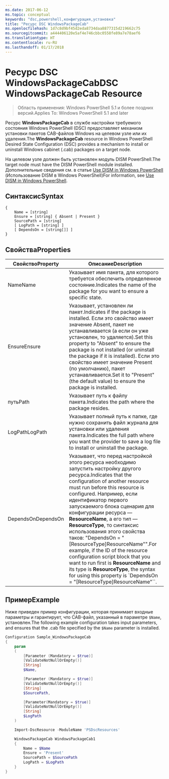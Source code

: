 ```yaml
---
ms.date: 2017-06-12
ms.topic: conceptual
keywords: "dsc,powershell,конфигурация,установка"
title: "Ресурс DSC WindowsPackageCab"
ms.openlocfilehash: 1d7c8d9bf45d2eda8734daa8877315d219662c75
ms.sourcegitcommit: a444406120e5af4e746cbbc0558fe89a7e78aef6
ms.translationtype: HT
ms.contentlocale: ru-RU
ms.lasthandoff: 01/17/2018
---
```

# <a name="dsc-windowspackagecab-resource"></a><span data-ttu-id="6568b-103">Ресурс DSC WindowsPackageCab</span><span class="sxs-lookup"><span data-stu-id="6568b-103">DSC WindowsPackageCab Resource</span></span>

> <span data-ttu-id="6568b-104">Область применения: Windows PowerShell 5.1 и более поздних версий.</span><span class="sxs-lookup"><span data-stu-id="6568b-104">Applies To: Windows PowerShell 5.1 and later</span></span>

<span data-ttu-id="6568b-105">Ресурс **WindowsPackageCab** в службе настройки требуемого состояния Windows PowerShell (DSC) предоставляет механизм установки пакетов CAB-файлов Windows на целевом узле или их удаления.</span><span class="sxs-lookup"><span data-stu-id="6568b-105">The **WindowsPackageCab** resource in Windows PowerShell Desired State Configuration (DSC) provides a mechanism to install or uninstall Windows cabinet (.cab) packages on a target node.</span></span>

<span data-ttu-id="6568b-106">На целевом узле должен быть установлен модуль DISM PowerShell.</span><span class="sxs-lookup"><span data-stu-id="6568b-106">The target node must have the DISM PowerShell module installed.</span></span> <span data-ttu-id="6568b-107">Дополнительные сведения см. в статье [Use DISM in Windows PowerShell](https://msdn.microsoft.com/en-us/windows/hardware/commercialize/manufacture/desktop/use-dism-in-windows-powershell-s14) (Использование DISM в Windows PowerShell)</span><span class="sxs-lookup"><span data-stu-id="6568b-107">For information, see [Use DISM in Windows PowerShell](https://msdn.microsoft.com/en-us/windows/hardware/commercialize/manufacture/desktop/use-dism-in-windows-powershell-s14).</span></span> 


## <a name="syntax"></a><span data-ttu-id="6568b-108">Синтаксис</span><span class="sxs-lookup"><span data-stu-id="6568b-108">Syntax</span></span>

```
{
    Name = [string]
    Ensure = [string] { Absent | Present }
    SourcePath = [string]
    [ LogPath = [string] ]
    [ DependsOn = [string[]] ]
}
```

## <a name="properties"></a><span data-ttu-id="6568b-109">Свойства</span><span class="sxs-lookup"><span data-stu-id="6568b-109">Properties</span></span>

|  <span data-ttu-id="6568b-110">Свойство</span><span class="sxs-lookup"><span data-stu-id="6568b-110">Property</span></span>  |  <span data-ttu-id="6568b-111">Описание</span><span class="sxs-lookup"><span data-stu-id="6568b-111">Description</span></span>   | 
|---|---| 
| <span data-ttu-id="6568b-112">Name</span><span class="sxs-lookup"><span data-stu-id="6568b-112">Name</span></span>| <span data-ttu-id="6568b-113">Указывает имя пакета, для которого требуется обеспечить определенное состояние.</span><span class="sxs-lookup"><span data-stu-id="6568b-113">Indicates the name of the package for you want to ensure a specific state.</span></span>| 
| <span data-ttu-id="6568b-114">Ensure</span><span class="sxs-lookup"><span data-stu-id="6568b-114">Ensure</span></span>| <span data-ttu-id="6568b-115">Указывает, установлен ли пакет.</span><span class="sxs-lookup"><span data-stu-id="6568b-115">Indicates if the package is installed.</span></span> <span data-ttu-id="6568b-116">Если это свойство имеет значение Absent, пакет не устанавливается (а если он уже установлен, то удаляется).</span><span class="sxs-lookup"><span data-stu-id="6568b-116">Set this property to "Absent" to ensure the package is not installed (or uninstall the package if it is installed).</span></span> <span data-ttu-id="6568b-117">Если это свойство имеет значение Present (по умолчанию), пакет устанавливается.</span><span class="sxs-lookup"><span data-stu-id="6568b-117">Set it to "Present" (the default value) to ensure the package is installed.</span></span>|
| <span data-ttu-id="6568b-118">путь</span><span class="sxs-lookup"><span data-stu-id="6568b-118">Path</span></span>| <span data-ttu-id="6568b-119">Указывает путь к файлу пакета.</span><span class="sxs-lookup"><span data-stu-id="6568b-119">Indicates the path where the package resides.</span></span>| 
| <span data-ttu-id="6568b-120">LogPath</span><span class="sxs-lookup"><span data-stu-id="6568b-120">LogPath</span></span>| <span data-ttu-id="6568b-121">Указывает полный путь к папке, где нужно сохранить файл журнала для установки или удаления пакета.</span><span class="sxs-lookup"><span data-stu-id="6568b-121">Indicates the full path where you want the provider to save a log file to install or uninstall the package.</span></span>| 
| <span data-ttu-id="6568b-122">DependsOn</span><span class="sxs-lookup"><span data-stu-id="6568b-122">DependsOn</span></span> | <span data-ttu-id="6568b-123">Указывает, что перед настройкой этого ресурса необходимо запустить настройку другого ресурса.</span><span class="sxs-lookup"><span data-stu-id="6568b-123">Indicates that the configuration of another resource must run before this resource is configured.</span></span> <span data-ttu-id="6568b-124">Например, если идентификатор первого запускаемого блока сценария для конфигурации ресурса — **ResourceName**, а его тип — **ResourceType**, то синтаксис использования этого свойства таков: "DependsOn = "[ResourceType]ResourceName"".</span><span class="sxs-lookup"><span data-stu-id="6568b-124">For example, if the ID of the resource configuration script block that you want to run first is **ResourceName** and its type is **ResourceType**, the syntax for using this property is \`DependsOn = "[ResourceType]ResourceName"\`\`.</span></span>| 

## <a name="example"></a><span data-ttu-id="6568b-125">Пример</span><span class="sxs-lookup"><span data-stu-id="6568b-125">Example</span></span>

<span data-ttu-id="6568b-126">Ниже приведен пример конфигурации, которая принимает входные параметры и гарантирует, что CAB-файл, указанный в параметре `$Name`, установлен.</span><span class="sxs-lookup"><span data-stu-id="6568b-126">The following example configuration takes input parameters, and ensures that the .cab file specified by the `$Name` parameter is installed.</span></span>

```powershell
Configuration Sample_WindowsPackageCab
{
    param
    (
        [Parameter (Mandatory = $true)]
        [ValidateNotNullOrEmpty()]
        [String]
        $Name,

        [Parameter (Mandatory = $true)]
        [ValidateNotNullOrEmpty()]
        [String]
        $SourcePath,

        [Parameter(Mandatory = $true)]
        [ValidateNotNullOrEmpty()]
        [String]
        $LogPath
    )

    Import-DscResource -ModuleName 'PSDscResources'

    WindowsPackageCab WindowsPackageCab1
    {
        Name = $Name
        Ensure = 'Present'
        SourcePath = $SourcePath
        LogPath = $LogPath
    }
}
```


